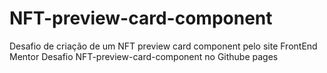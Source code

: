 # NFT-preview-card-component
 Desafio de criação de um NFT preview card component pelo site FrontEnd Mentor
 <a herf="https://joaoover.github.io/NFT-preview-card-component/nft.html">Desafio NFT-preview-card-component no Githube pages</a>
